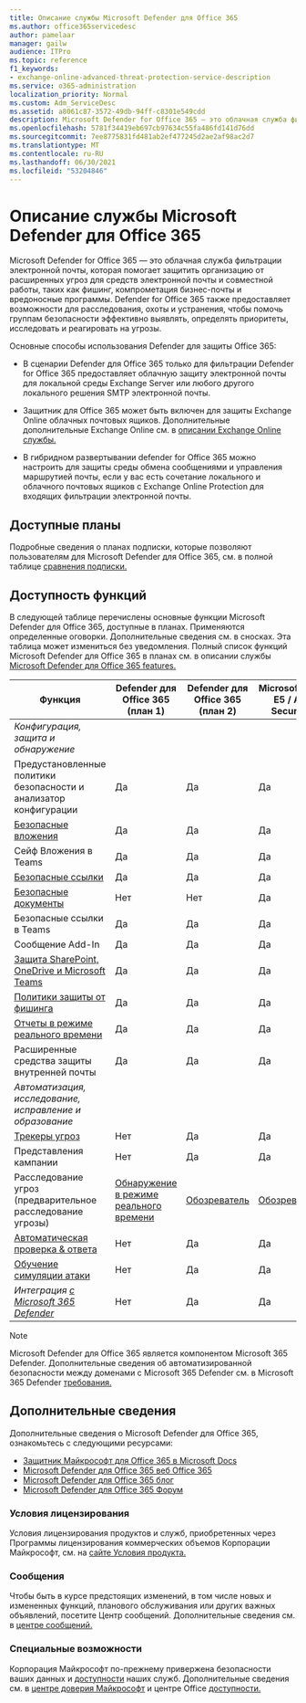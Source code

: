 ```yaml
---
title: Описание службы Microsoft Defender для Office 365
ms.author: office365servicedesc
author: pamelaar
manager: gailw
audience: ITPro
ms.topic: reference
f1_keywords:
- exchange-online-advanced-threat-protection-service-description
ms.service: o365-administration
localization_priority: Normal
ms.custom: Adm_ServiceDesc
ms.assetid: a8061c87-3572-49db-94ff-c8301e549cdd
description: Microsoft Defender for Office 365 — это облачная служба фильтрации электронной почты, которая помогает защитить организацию от неизвестных вредоносных программ и вирусов, обеспечивая надежную защиту нулевого дня и включает функции для защиты организации от вредных ссылок в режиме реального времени.
ms.openlocfilehash: 5781f34419eb697cb97634c55fa486fd141d76dd
ms.sourcegitcommit: 7ee8775831fd481ab2ef477245d2ae2af98ac2d7
ms.translationtype: MT
ms.contentlocale: ru-RU
ms.lasthandoff: 06/30/2021
ms.locfileid: "53204846"
---
```

# <a name="microsoft-defender-for-office-365-service-description"></a>Описание службы Microsoft Defender для Office 365

Microsoft Defender for Office 365 — это облачная служба фильтрации электронной почты, которая помогает защитить организацию от расширенных угроз для средств электронной почты и совместной работы, таких как фишинг, компрометация бизнес-почты и вредоносные программы. Defender for Office 365 также предоставляет возможности для расследования, охоты и устранения, чтобы помочь группам безопасности эффективно выявлять, определять приоритеты, исследовать и реагировать на угрозы.

Основные способы использования Defender для защиты Office 365:

- В сценарии Defender для Office 365 только для фильтрации Defender for Office 365 предоставляет облачную защиту электронной почты для локальной среды Exchange Server или любого другого локального решения SMTP электронной почты.

- Защитник для Office 365 может быть включен для защиты Exchange Online облачных почтовых ящиков. Дополнительные дополнительные Exchange Online см. в [описании Exchange Online службы.](exchange-online-service-description/exchange-online-service-description.md)

- В гибридном развертывании defender for Office 365 можно настроить для защиты среды обмена сообщениями и управления маршрутией почты, если у вас есть сочетание локального и облачного почтовых ящиков с Exchange Online Protection для входящих фильтрации электронной почты.

## <a name="available-plans"></a>Доступные планы

Подробные сведения о планах подписки, которые позволяют пользователям для Microsoft Defender для Office 365, см. в полной таблице [сравнения подписки.](https://go.microsoft.com/fwlink/?linkid=2139145)

## <a name="feature-availability"></a>Доступность функций

В следующей таблице перечислены основные функции Microsoft Defender для Office 365, доступные в планах. Применяются определенные оговорки. Дополнительные сведения см. в сносках. Эта таблица может измениться без уведомления. Полный список функций Microsoft Defender для Office 365 в планах см. в описании службы [Microsoft Defender для Office 365 features.](microsoft-defender-for-office-365-features.md)

| Функция | Defender для Office 365 (план 1) | Defender для Office 365 (план 2) | Microsoft 365 E5 / A5 Security |
|---------|--------------------------------|--------------------------------|--------------------------------|
| *Конфигурация, защита и обнаружение* | | | |
| Предустановленные политики безопасности и анализатор конфигурации | Да | Да | Да |
| [Безопасные вложения](microsoft-defender-for-office-365-features.md#safe-attachments) | Да | Да | Да |
| Сейф Вложения в Teams | Да | Да | Да |
| [Безопасные ссылки](microsoft-defender-for-office-365-features.md#safe-links) | Да | Да | Да |
| [Безопасные документы](microsoft-defender-for-office-365-features.md#safe-documents) | Нет | Нет | Да |
| Безопасные ссылки в Teams | Да | Да | Да |
| Сообщение Add-In | Да | Да | Да |
| [Защита SharePoint, OneDrive и Microsoft Teams](microsoft-defender-for-office-365-features.md#protection-for-sharepoint-onedrive-and-microsoft-teams) | Да | Да | Да |
| [Политики защиты от фишинга](microsoft-defender-for-office-365-features.md#anti-phishing-policies) | Да | Да | Да |
| [Отчеты в режиме реального времени](microsoft-defender-for-office-365-features.md#real-time-reports) | Да | Да | Да |
| Расширенные средства защиты внутренней почты | Да | Да | Да |
| *Автоматизация, исследование, исправление и образование* | | | |
| [Трекеры угроз](microsoft-defender-for-office-365-features.md#threat-trackers) | Нет | Да | Да |
| Представления кампании | Нет | Да | Да |
| Расследование угроз (предварительное расследование угрозы) | [Обнаружение в режиме реального времени](microsoft-defender-for-office-365-features.md#real-time-detections) | [Обозреватель](microsoft-defender-for-office-365-features.md#threat-explorer) | [Обозреватель](microsoft-defender-for-office-365-features.md#threat-explorer) |
| [Автоматическая проверка & ответа](microsoft-defender-for-office-365-features.md#automated-investigation--response) | Нет | Да | Да |
| [Обучение симуляции атаки](microsoft-defender-for-office-365-features.md#attack-simulation-training) | Нет | Да | Да |
| *Интеграция [с Microsoft 365 Defender](/microsoft-365/security/defender/microsoft-365-defender)* | Нет | Да | Да |

> [!NOTE]
> Microsoft Defender для Office 365 является компонентом Microsoft 365 Defender. Дополнительные сведения об автоматизированной безопасности между доменами с Microsoft 365 Defender см. в Microsoft 365 Defender [требования.](/microsoft-365/security/mtp/prerequisites)

## <a name="learn-more"></a>Дополнительные сведения

Дополнительные сведения о Microsoft Defender для Office 365, ознакомьтесь с следующими ресурсами:

- [Защитник Майкрософт для Office 365 в Microsoft Docs](/microsoft-365/security/office-365-security/defender-for-office-365)
- [Microsoft Defender для Office 365 веб Office 365](https://www.microsoft.com/security/business/threat-protection/office-365-defender)
- [Microsoft Defender для Office 365 блог](https://techcommunity.microsoft.com/t5/microsoft-defender-for-office/bg-p/MicrosoftDefenderforOffice365Blog)
- [Microsoft Defender для Office 365 Форум](https://techcommunity.microsoft.com/t5/microsoft-defender-for-office/bd-p/MicrosoftDefenderforOffice365)

### <a name="licensing-terms"></a>Условия лицензирования

Условия лицензирования продуктов и служб, приобретенных через Программы лицензирования коммерческих объемов Корпорации Майкрософт, см. на [сайте Условия продукта.](https://www.microsoft.com/licensing/terms/)

### <a name="messaging"></a>Сообщения

Чтобы быть в курсе предстоящих изменений, в том числе новых и измененных функций, планового обслуживания или других важных объявлений, посетите Центр сообщений. Дополнительные сведения см. в [центре сообщений.](/microsoft-365/admin/manage/message-center)

### <a name="accessibility"></a>Специальные возможности

Корпорация Майкрософт по-прежнему привержена безопасности ваших данных и [доступности](https://www.microsoft.com/trust-center/compliance/accessibility) наших служб. Дополнительные сведения см. в [центре доверия Майкрософт](https://www.microsoft.com/trust-center) и центре Office [доступности.](https://support.office.com/article/ecab0fcf-d143-4fe8-a2ff-6cd596bddc6d)
